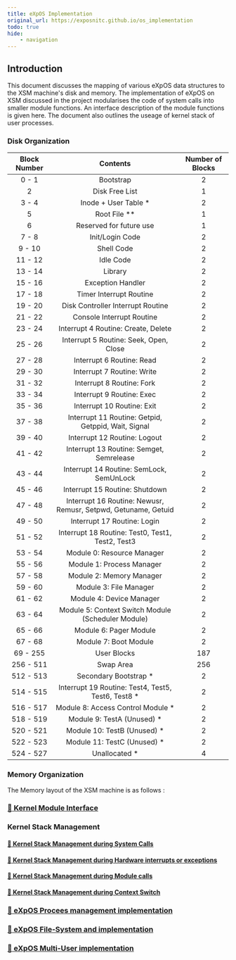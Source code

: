 ```yaml
---
title: eXpOS Implementation
original_url: https://exposnitc.github.io/os_implementation
todo: true
hide:
    - navigation
---
```


## Introduction
This document discusses the mapping of various eXpOS data structures to the XSM machine's disk and memory. The implementation of eXpOS on XSM discussed in the project modularises the code of system calls into smaller module functions. An interface description of the module functions is given here. The document also outlines the useage of kernel stack of user processes.


### Disk Organization

| Block Number |                            Contents                            | Number of Blocks |
| :----------: | :------------------------------------------------------------: | :--------------: |
|    0 - 1     |                           Bootstrap                            |        2         |
|      2       |                         Disk Free List                         |        1         |
|    3 - 4     |                      Inode + User Table *                      |        2         |
|      5       |                          Root File **                          |        1         |
|      6       |                    Reserved for future use                     |        1         |
|    7 - 8     |                        Init/Login Code                         |        2         |
|    9 - 10    |                           Shell Code                           |        2         |
|   11 - 12    |                           Idle Code                            |        2         |
|   13 - 14    |                            Library                             |        2         |
|   15 - 16    |                       Exception Handler                        |        2         |
|   17 - 18    |                    Timer Interrupt Routine                     |        2         |
|   19 - 20    |               Disk Controller Interrupt Routine                |        2         |
|   21 - 22    |                   Console Interrupt Routine                    |        2         |
|   23 - 24    |              Interrupt 4 Routine: Create, Delete               |        2         |
|   25 - 26    |             Interrupt 5 Routine: Seek, Open, Close             |        2         |
|   27 - 28    |                   Interrupt 6 Routine: Read                    |        2         |
|   29 - 30    |                   Interrupt 7 Routine: Write                   |        2         |
|   31 - 32    |                   Interrupt 8 Routine: Fork                    |        2         |
|   33 - 34    |                   Interrupt 9 Routine: Exec                    |        2         |
|   35 - 36    |                   Interrupt 10 Routine: Exit                   |        2         |
|   37 - 38    |      Interrupt 11 Routine: Getpid, Getppid, Wait, Signal       |        2         |
|   39 - 40    |                  Interrupt 12 Routine: Logout                  |        2         |
|   41 - 42    |            Interrupt 13 Routine: Semget, Semrelease            |        2         |
|   43 - 44    |            Interrupt 14 Routine: SemLock, SemUnLock            |        2         |
|   45 - 46    |                 Interrupt 15 Routine: Shutdown                 |        2         |
|   47 - 48    | Interrupt 16 Routine: Newusr, Remusr, Setpwd, Getuname, Getuid |        2         |
|   49 - 50    |                  Interrupt 17 Routine: Login                   |        2         |
|   51 - 52    |        Interrupt 18 Routine: Test0, Test1, Test2, Test3        |        2         |
|   53 - 54    |                   Module 0: Resource Manager                   |        2         |
|   55 - 56    |                   Module 1: Process Manager                    |        2         |
|   57 - 58    |                    Module 2: Memory Manager                    |        2         |
|   59 - 60    |                     Module 3: File Manager                     |        2         |
|   61 - 62    |                    Module 4: Device Manager                    |        2         |
|   63 - 64    |       Module 5: Context Switch Module (Scheduler Module)       |        2         |
|   65 - 66    |                     Module 6: Pager Module                     |        2         |
|   67 - 68    |                     Module 7: Boot Module                      |        2         |
|   69 - 255   |                          User Blocks                           |       187        |
|  256 - 511   |                           Swap Area                            |       256        |
|  512 - 513   |                     Secondary Bootstrap *                      |        2         |
|  514 - 515   |       Interrupt 19 Routine: Test4, Test5, Test6, Test8 *       |        2         |
|  516 - 517   |               Module 8: Access Control Module *                |        2         |
|  518 - 519   |                   Module 9: TestA (Unused) *                   |        2         |
|  520 - 521   |                  Module 10: TestB (Unused) *                   |        2         |
|  522 - 523   |                  Module 11: TestC (Unused) *                   |        2         |
|  524 - 527   |                         Unallocated *                          |        4         |


### Memory Organization
The Memory layout of the XSM machine is as follows :




### [:link: Kernel Module Interface](./modules/index.md)

### Kernel Stack Management
#### [:link: Kernel Stack Management during System Calls](./os-design/stack-smcall.md)
#### [:link: Kernel Stack Management during Hardware interrupts or exceptions](./os-design/stack-interrupt.md)
#### [:link: Kernel Stack Management during Module calls](./os-design/stack-module.md)
#### [:link: Kernel Stack Management during Context Switch](./os-design/timer-stack-management.md)

### [:link: eXpOS Procees management implementation](./tutorials/process-management-implementation.md)

### [:link: eXpOS File-System and implementation](./tutorials/filesystem-implementation.md)

### [:link: eXpOS Multi-User implementation](./tutorials/multiuser-implementation.md)